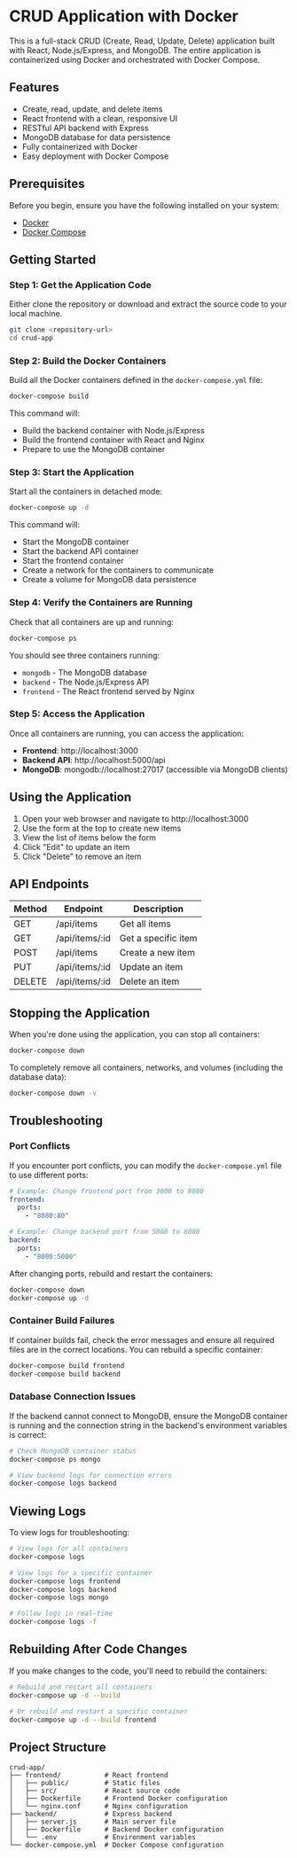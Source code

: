 # CRUD Application with Docker

This is a full-stack CRUD (Create, Read, Update, Delete) application built with React, Node.js/Express, and MongoDB. The entire application is containerized using Docker and orchestrated with Docker Compose.

## Features

- Create, read, update, and delete items
- React frontend with a clean, responsive UI
- RESTful API backend with Express
- MongoDB database for data persistence
- Fully containerized with Docker
- Easy deployment with Docker Compose

## Prerequisites

Before you begin, ensure you have the following installed on your system:

- [Docker](https://docs.docker.com/get-docker/)
- [Docker Compose](https://docs.docker.com/compose/install/)

## Getting Started

### Step 1: Get the Application Code

Either clone the repository or download and extract the source code to your local machine.

```bash
git clone <repository-url>
cd crud-app
```

### Step 2: Build the Docker Containers

Build all the Docker containers defined in the `docker-compose.yml` file:

```bash
docker-compose build
```

This command will:
- Build the backend container with Node.js/Express
- Build the frontend container with React and Nginx
- Prepare to use the MongoDB container

### Step 3: Start the Application

Start all the containers in detached mode:

```bash
docker-compose up -d
```

This command will:
- Start the MongoDB container
- Start the backend API container
- Start the frontend container
- Create a network for the containers to communicate
- Create a volume for MongoDB data persistence

### Step 4: Verify the Containers are Running

Check that all containers are up and running:

```bash
docker-compose ps
```

You should see three containers running:
- `mongodb` - The MongoDB database
- `backend` - The Node.js/Express API
- `frontend` - The React frontend served by Nginx

### Step 5: Access the Application

Once all containers are running, you can access the application:

- **Frontend**: http://localhost:3000
- **Backend API**: http://localhost:5000/api
- **MongoDB**: mongodb://localhost:27017 (accessible via MongoDB clients)

## Using the Application

1. Open your web browser and navigate to http://localhost:3000
2. Use the form at the top to create new items
3. View the list of items below the form
4. Click "Edit" to update an item
5. Click "Delete" to remove an item

## API Endpoints

| Method | Endpoint | Description |
|--------|----------|-------------|
| GET    | /api/items | Get all items |
| GET    | /api/items/:id | Get a specific item |
| POST   | /api/items | Create a new item |
| PUT    | /api/items/:id | Update an item |
| DELETE | /api/items/:id | Delete an item |

## Stopping the Application

When you're done using the application, you can stop all containers:

```bash
docker-compose down
```

To completely remove all containers, networks, and volumes (including the database data):

```bash
docker-compose down -v
```

## Troubleshooting

### Port Conflicts

If you encounter port conflicts, you can modify the `docker-compose.yml` file to use different ports:

```yaml
# Example: Change frontend port from 3000 to 8080
frontend:
  ports:
    - "8080:80"

# Example: Change backend port from 5000 to 8000
backend:
  ports:
    - "8000:5000"
```

After changing ports, rebuild and restart the containers:

```bash
docker-compose down
docker-compose up -d
```

### Container Build Failures

If container builds fail, check the error messages and ensure all required files are in the correct locations. You can rebuild a specific container:

```bash
docker-compose build frontend
docker-compose build backend
```

### Database Connection Issues

If the backend cannot connect to MongoDB, ensure the MongoDB container is running and the connection string in the backend's environment variables is correct:

```bash
# Check MongoDB container status
docker-compose ps mongo

# View backend logs for connection errors
docker-compose logs backend
```

## Viewing Logs

To view logs for troubleshooting:

```bash
# View logs for all containers
docker-compose logs

# View logs for a specific container
docker-compose logs frontend
docker-compose logs backend
docker-compose logs mongo

# Follow logs in real-time
docker-compose logs -f
```

## Rebuilding After Code Changes

If you make changes to the code, you'll need to rebuild the containers:

```bash
# Rebuild and restart all containers
docker-compose up -d --build

# Or rebuild and restart a specific container
docker-compose up -d --build frontend
```

## Project Structure

```
crud-app/
├── frontend/           # React frontend
│   ├── public/         # Static files
│   ├── src/            # React source code
│   ├── Dockerfile      # Frontend Docker configuration
│   └── nginx.conf      # Nginx configuration
├── backend/            # Express backend
│   ├── server.js       # Main server file
│   ├── Dockerfile      # Backend Docker configuration
│   └── .env            # Environment variables
└── docker-compose.yml  # Docker Compose configuration
```